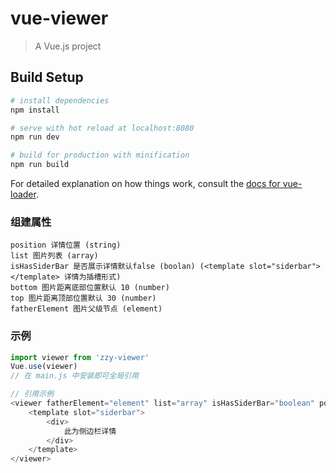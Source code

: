 # vue-viewer

> A Vue.js project

## Build Setup

``` bash
# install dependencies
npm install

# serve with hot reload at localhost:8080
npm run dev

# build for production with minification
npm run build
```

For detailed explanation on how things work, consult the [docs for vue-loader](http://vuejs.github.io/vue-loader).

### 组建属性
```
position 详情位置 (string)
list 图片列表 (array)
isHasSiderBar 是否展示详情默认false (boolan) (<template slot="siderbar"></template> 详情为插槽形式)
bottom 图片距离底部位置默认 10 (number)
top 图片距离顶部位置默认 30 (number)
fatherElement 图片父级节点 (element)
```
### 示例
``` js
import viewer from 'zzy-viewer'
Vue.use(viewer)
// 在 main.js 中安装即可全局引用

// 引用示例
<viewer fatherElement="element" list="array" isHasSiderBar="boolean" position="">
    <template slot="siderbar">
        <div>
            此为侧边栏详情
        </div>
    </template>
</viewer>
````